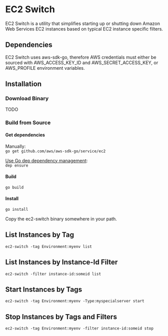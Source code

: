 # EC2 Switch

EC2 Switch is a utility that simplifies starting up or shutting down Amazon Web Services EC2 instances based on typical EC2 instance specific filters.

## Dependencies
EC2 Switch uses aws-sdk-go, therefore AWS credentials must either be sourced with AWS_ACCESS_KEY_ID and AWS_SECRET_ACCESS_KEY, or AWS_PROFILE environment variables.

## Installation
### Download Binary
TODO
### Build from Source
#### Get dependencies
Manually: <br>`go get github.com/aws/aws-sdk-go/service/ec2`<br>

[ Use Go dep dependency management](https://github.com/golang/dep): <br>`dep ensure`

#### Build
`go build`
#### Install
`go install`

Copy the ec2-switch binary somewhere in your path.

## List Instances by Tag
`ec2-switch -tag Environment:myenv list`

## List Instances by Instance-Id Filter
`ec2-switch -filter instance-id:someid list`

## Start Instances by Tags
`ec2-switch -tag Environment:myenv -Type:myspecialserver start`

## Stop Instances by Tags and Filters
`ec2-switch -tag Environment:myenv -filter instance-id:someid stop`

